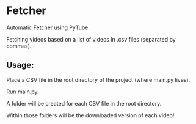 # Fetcher
Automatic Fetcher using PyTube.

Fetching videos based on a list of videos in .csv files (separated by commas).

## Usage:
Place a CSV file in the root directory of the project (where main.py lives).

Run main.py.

A folder will be created for each CSV file in the root directory.

Within those folders will be the downloaded version of each video!

